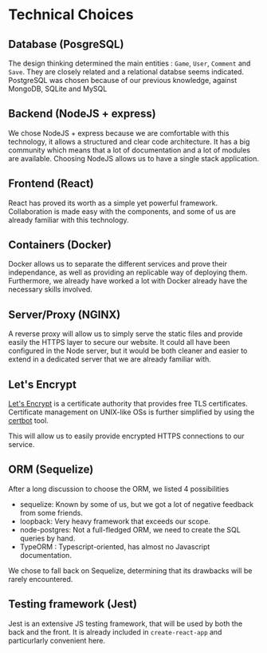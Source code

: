 # Technical Choices

## Database (PosgreSQL)

The design thinking determined the main entities : `Game`, `User`, `Comment` and `Save`.
They are closely related and a relational databse seems indicated.
PostgreSQL was chosen because of our previous knowledge, against MongoDB, SQLite and MySQL

## Backend (NodeJS + express)

We chose NodeJS + express because we are comfortable with this technology, it allows a structured and clear code architecture. It has a big community which means that a lot of documentation and a lot of modules are available. Choosing NodeJS allows us to have a single stack application.

## Frontend (React)

React has proved its worth as a simple yet powerful framework. Collaboration is made easy with the components, and some of us are already familiar with this technology.

## Containers (Docker)

Docker allows us to separate the different services and prove their independance, as well as providing an replicable way of deploying them. Furthermore, we already have worked a lot with Docker already have the necessary skills involved.

## Server/Proxy (NGINX)

A reverse proxy will allow us to simply serve the static files and provide easily the HTTPS layer to secure our website. It could all have been configured in the Node server, but it would be both cleaner and easier to extend in a dedicated server that we are already familiar with.

## Let's Encrypt

[Let's Encrypt](https://letsencrypt.org/) is a certificate authority that provides free TLS certificates. Certificate management on UNIX-like OSs is further simplified by using the [certbot](https://certbot.eff.org/) tool.

This will allow us to easily provide encrypted HTTPS connections to our service.

## ORM (Sequelize)

After a long discussion to choose the ORM, we listed 4 possibilities
- sequelize: Known by some of us, but we got a lot of negative feedback from some friends.
- loopback: Very heavy framework that exceeds our scope.
- node-postgres: Not a full-fledged ORM, we need to create the SQL queries by hand.
- TypeORM : Typescript-oriented, has almost no Javascript documentation.

We chose to fall back on Sequelize, determining that its drawbacks will be rarely encountered.

## Testing framework (Jest)

Jest is an extensive JS testing framework, that will be used by both the back and the front. It is already included in `create-react-app` and particurlarly convenient here.
